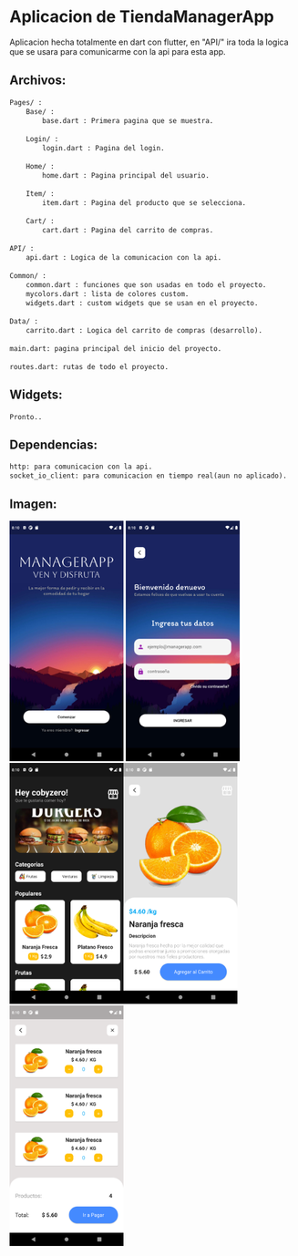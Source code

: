 # Aplicacion de TiendaManagerApp
Aplicacion hecha totalmente en dart con flutter, en "API/"
ira toda la logica que se usara para comunicarme con la api para esta app.


## Archivos:
    Pages/ : 
        Base/ :
            base.dart : Primera pagina que se muestra.

        Login/ :
            login.dart : Pagina del login.
        
        Home/ :
            home.dart : Pagina principal del usuario.
        
        Item/ : 
            item.dart : Pagina del producto que se selecciona.

        Cart/ :
            cart.dart : Pagina del carrito de compras.
    
    API/ :
        api.dart : Logica de la comunicacion con la api.
    
    Common/ :
        common.dart : funciones que son usadas en todo el proyecto.
        mycolors.dart : lista de colores custom.
        widgets.dart : custom widgets que se usan en el proyecto.
    
    Data/ :
        carrito.dart : Logica del carrito de compras (desarrollo).

    main.dart: pagina principal del inicio del proyecto.

    routes.dart: rutas de todo el proyecto.

                              
## Widgets:
    Pronto..

## Dependencias:
    http: para comunicacion con la api.
    socket_io_client: para comunicacion en tiempo real(aun no aplicado).


## Imagen:
<img                src="https://raw.githubusercontent.com/cobyzero/TiendaManagerApp/main/assets/readme/base.png" width="200"/> 
 <img                src="https://raw.githubusercontent.com/cobyzero/TiendaManagerApp/main/assets/readme/login.png" width="200"/> <img                src="https://raw.githubusercontent.com/cobyzero/TiendaManagerApp/main/assets/readme/home.png" width="200"/><img                src="https://raw.githubusercontent.com/cobyzero/TiendaManagerApp/main/assets/readme/item.png" width="200"/><img                src="https://raw.githubusercontent.com/cobyzero/TiendaManagerApp/main/assets/readme/cart.png" width="200"/>


